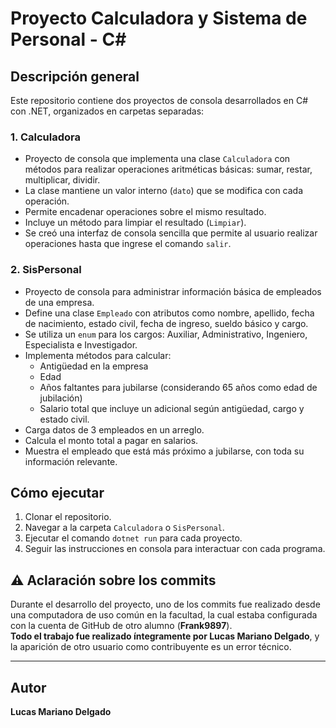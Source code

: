 # Proyecto Calculadora y Sistema de Personal - C#

## Descripción general

Este repositorio contiene dos proyectos de consola desarrollados en C# con .NET, organizados en carpetas separadas:

### 1. Calculadora

- Proyecto de consola que implementa una clase `Calculadora` con métodos para realizar operaciones aritméticas básicas: sumar, restar, multiplicar, dividir.
- La clase mantiene un valor interno (`dato`) que se modifica con cada operación.
- Permite encadenar operaciones sobre el mismo resultado.
- Incluye un método para limpiar el resultado (`Limpiar`).
- Se creó una interfaz de consola sencilla que permite al usuario realizar operaciones hasta que ingrese el comando `salir`.

### 2. SisPersonal

- Proyecto de consola para administrar información básica de empleados de una empresa.
- Define una clase `Empleado` con atributos como nombre, apellido, fecha de nacimiento, estado civil, fecha de ingreso, sueldo básico y cargo.
- Se utiliza un `enum` para los cargos: Auxiliar, Administrativo, Ingeniero, Especialista e Investigador.
- Implementa métodos para calcular:
  - Antigüedad en la empresa
  - Edad
  - Años faltantes para jubilarse (considerando 65 años como edad de jubilación)
  - Salario total que incluye un adicional según antigüedad, cargo y estado civil.
- Carga datos de 3 empleados en un arreglo.
- Calcula el monto total a pagar en salarios.
- Muestra el empleado que está más próximo a jubilarse, con toda su información relevante.

## Cómo ejecutar

1. Clonar el repositorio.
2. Navegar a la carpeta `Calculadora` o `SisPersonal`.
3. Ejecutar el comando `dotnet run` para cada proyecto.
4. Seguir las instrucciones en consola para interactuar con cada programa.

## ⚠️ Aclaración sobre los commits

Durante el desarrollo del proyecto, uno de los commits fue realizado desde una computadora de uso común en la facultad, la cual estaba configurada con la cuenta de GitHub de otro alumno (**Frank9897**).  
**Todo el trabajo fue realizado íntegramente por Lucas Mariano Delgado**, y la aparición de otro usuario como contribuyente es un error técnico.

---

## Autor

**Lucas Mariano Delgado** 

